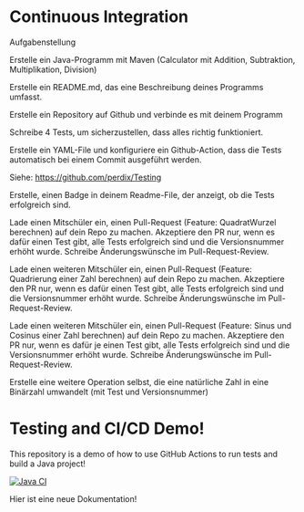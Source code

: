 # Continuous Integration

Aufgabenstellung

Erstelle ein Java-Programm mit Maven (Calculator mit Addition, Subtraktion, Multiplikation, Division)

Erstelle ein README.md, das eine Beschreibung deines Programms umfasst.

Erstelle ein Repository auf Github und verbinde es mit deinem Programm

Schreibe 4 Tests, um sicherzustellen, dass alles richtig funktioniert.

Erstelle ein YAML-File und konfiguriere ein Github-Action, dass die Tests automatisch bei einem Commit ausgeführt werden.

Siehe: https://github.com/perdix/Testing

Erstelle, einen Badge in deinem Readme-File, der anzeigt, ob die Tests erfolgreich sind.

Lade einen Mitschüler ein, einen Pull-Request (Feature: QuadratWurzel berechnen) auf dein Repo zu machen. Akzeptiere den PR nur, wenn es dafür einen Test gibt, alle Tests erfolgreich sind und die Versionsnummer erhöht wurde. Schreibe Änderungswünsche im Pull-Request-Review.

Lade einen weiteren Mitschüler ein, einen Pull-Request (Feature: Quadrierung einer Zahl berechnen) auf dein Repo zu machen. Akzeptiere den PR nur, wenn es dafür einen Test gibt, alle Tests erfolgreich sind und die Versionsnummer erhöht wurde. Schreibe Änderungswünsche im Pull-Request-Review.

Lade einen weiteren Mitschüler ein, einen Pull-Request (Feature: Sinus und Cosinus einer Zahl berechnen) auf dein Repo zu machen. Akzeptiere den PR nur, wenn es dafür je einen Test gibt, alle Tests erfolgreich sind und die Versionsnummer erhöht wurde. Schreibe Änderungswünsche im Pull-Request-Review.

Erstelle eine weitere Operation selbst, die eine natürliche Zahl in eine Binärzahl umwandelt (mit Test und Versionsnummer)

# Testing and CI/CD Demo!

This repository is a demo of how to use GitHub Actions to run tests and build a Java project!

[![Java CI](https://github.com/EsmNur1/Integration2/actions/workflows/ci.yml/badge.svg)](https://github.com/EsmNur1/Integration2/actions/workflows/ci.yml)

Hier ist eine neue Dokumentation!
